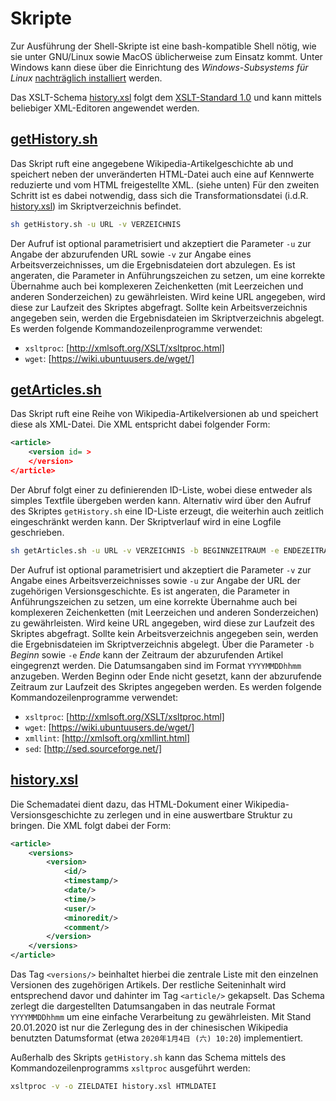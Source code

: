 # Skripte

Zur Ausführung der Shell-Skripte ist eine bash-kompatible Shell nötig, wie sie unter GNU/Linux sowie MacOS üblicherweise zum Einsatz kommt. Unter Windows kann diese über die Einrichtung des *Windows-Subsystems für Linux* [nachträglich installiert](https://docs.microsoft.com/de-de/windows/wsl/install-win10) werden.

Das XSLT-Schema [history.xsl](history.xsl) folgt dem [XSLT-Standard 1.0](http://www.w3.org/1999/XSL/Transform) und kann mittels beliebiger XML-Editoren angewendet werden.

## [getHistory.sh](getHistory.sh)

Das Skript ruft eine angegebene Wikipedia-Artikelgeschichte ab und speichert neben der unveränderten HTML-Datei auch eine auf Kennwerte reduzierte und vom HTML freigestellte XML. (siehe unten)
Für den zweiten Schritt ist es dabei notwendig, dass sich die Transformationsdatei (i.d.R. [history.xsl](history.xsl)) im Skriptverzeichnis befindet.

```bash
sh getHistory.sh -u URL -v VERZEICHNIS
```
Der Aufruf ist optional parametrisiert und akzeptiert die Parameter `-u` zur Angabe der abzurufenden URL sowie `-v` zur Angabe eines Arbeitsverzeichnisses, um die Ergebnisdateien dort abzulegen. Es ist angeraten, die Parameter in Anführungszeichen zu setzen, um eine korrekte Übernahme auch bei komplexeren Zeichenketten (mit Leerzeichen und anderen Sonderzeichen) zu gewährleisten. Wird keine URL angegeben, wird diese zur Laufzeit des Skriptes abgefragt. Sollte kein Arbeitsverzeichnis angegeben sein, werden die Ergebnisdateien im Skriptverzeichnis abgelegt.
Es werden folgende Kommandozeilenprogramme verwendet:

- `xsltproc`: [http://xmlsoft.org/XSLT/xsltproc.html]
- `wget`: [https://wiki.ubuntuusers.de/wget/]

## [getArticles.sh](getArticles.sh)

Das Skript ruft eine Reihe von Wikipedia-Artikelversionen ab und speichert diese als XML-Datei. Die XML entspricht dabei folgender Form:

```xml
<article>
	<version id= >
	</version>
</article>
```

Der Abruf folgt einer zu definierenden ID-Liste, wobei diese entweder als simples Textfile übergeben werden kann. Alternativ wird über den Aufruf des Skriptes `getHistory.sh` eine ID-Liste erzeugt, die weiterhin auch zeitlich eingeschränkt werden kann. Der Skriptverlauf wird in eine Logfile geschrieben.

```bash
sh getArticles.sh -u URL -v VERZEICHNIS -b BEGINNZEITRAUM -e ENDEZEITRAUM
```
Der Aufruf ist optional parametrisiert und akzeptiert die Parameter `-v` zur Angabe eines Arbeitsverzeichnisses sowie `-u` zur Angabe der URL der zugehörigen Versionsgeschichte. Es ist angeraten, die Parameter in Anführungszeichen zu setzen, um eine korrekte Übernahme auch bei komplexeren Zeichenketten (mit Leerzeichen und anderen Sonderzeichen) zu gewährleisten. Wird keine URL angegeben, wird diese zur Laufzeit des Skriptes abgefragt. Sollte kein Arbeitsverzeichnis angegeben sein, werden die Ergebnisdateien im Skriptverzeichnis abgelegt. Über die Parameter `-b` *Beginn*  sowie `-e` *Ende* kann der Zeitraum der abzurufenden Artikel eingegrenzt werden. Die Datumsangaben sind im Format `YYYYMMDDhhmm` anzugeben. Werden Beginn oder Ende nicht gesetzt, kann der abzurufende Zeitraum zur Laufzeit des Skriptes angegeben werden. Es werden folgende Kommandozeilenprogramme verwendet:

- `xsltproc`: [http://xmlsoft.org/XSLT/xsltproc.html]
- `wget`: [https://wiki.ubuntuusers.de/wget/]
- `xmllint`: [http://xmlsoft.org/xmllint.html]
- `sed`: [http://sed.sourceforge.net/]

## [history.xsl](history.xsl)

Die Schemadatei dient dazu, das HTML-Dokument einer Wikipedia-Versionsgeschichte zu zerlegen und in eine auswertbare Struktur zu bringen. Die XML folgt dabei der Form:

```xml
<article>
	<versions>
        <version>
            <id/>
            <timestamp/>
            <date/>
            <time/>
            <user/>
            <minoredit/>
            <comment/>
        </version>
	</versions>
</article>
```

Das Tag `<versions/>` beinhaltet hierbei die zentrale Liste mit den einzelnen Versionen des zugehörigen Artikels. Der restliche Seiteninhalt wird entsprechend davor und dahinter im Tag `<article/>` gekapselt.
Das Schema zerlegt die dargestellten Datumsangaben in das neutrale Format `YYYYMMDDhhmm` um eine einfache Verarbeitung zu gewährleisten. Mit Stand 20.01.2020 ist nur die Zerlegung des in der chinesischen Wikipedia benutzten Datumsformat (etwa `2020年1月4日 (六) 10:20`) implementiert.

Außerhalb des Skripts `getHistory.sh` kann das Schema mittels des Kommandozeilenprogramms `xsltproc` ausgeführt werden:

```bash
xsltproc -v -o ZIELDATEI history.xsl HTMLDATEI
```
